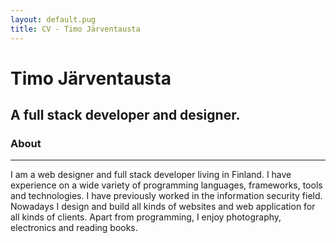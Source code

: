 ```yaml
---
layout: default.pug
title: CV - Timo Järventausta
---
```

# Timo Järventausta
## A full stack developer and designer.

### About
---
I am a web designer and full stack developer living in Finland.
I have experience on a wide variety of programming languages, frameworks, tools and technologies.
I have previously worked in the information security field.
Nowadays I design and build all kinds of websites and web application for all kinds of clients.
Apart from programming, I enjoy photography, electronics and reading books.